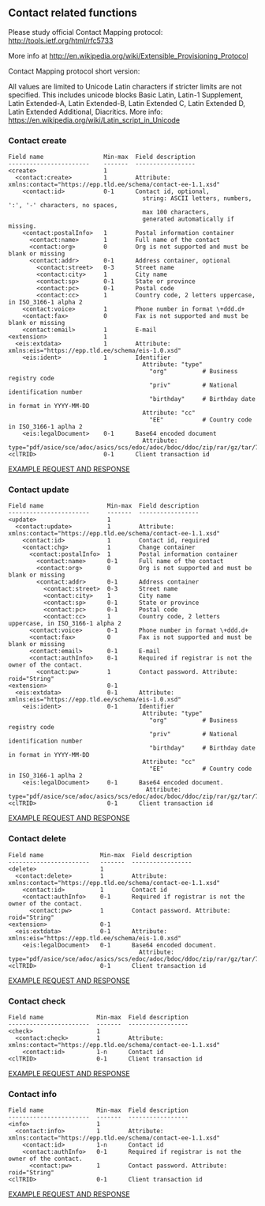 ## Contact related functions

Please study official Contact Mapping protocol:
http://tools.ietf.org/html/rfc5733

More info at http://en.wikipedia.org/wiki/Extensible_Provisioning_Protocol

Contact Mapping protocol short version:

All values are limited to Unicode Latin characters if stricter limits are not specified. This includes unicode blocks
Basic Latin, Latin-1 Supplement, Latin Extended-A, Latin Extended-B, Latin Extended C, Latin Extended D,
Latin Extended Additional, Diacritics.
More info: https://en.wikipedia.org/wiki/Latin_script_in_Unicode

### Contact create

    Field name                 Min-max  Field description
    -----------------------    -------  -----------------
    <create>                   1
      <contact:create>         1        Attribute: xmlns:contact="https://epp.tld.ee/schema/contact-ee-1.1.xsd"
        <contact:id>           0-1      Contact id, optional,
                                          string: ASCII letters, numbers, ':', '-' characters, no spaces,
                                          max 100 characters,
                                          generated automatically if missing.
        <contact:postalInfo>   1        Postal information container
          <contact:name>       1        Full name of the contact
          <contact:org>        0        Org is not supported and must be blank or missing
          <contact:addr>       0-1      Address container, optional
            <contact:street>   0-3      Street name
            <contact:city>     1        City name
            <contact:sp>       0-1      State or province
            <contact:pc>       0-1      Postal code
            <contact:cc>       1        Country code, 2 letters uppercase, in ISO_3166-1 alpha 2
        <contact:voice>        1        Phone number in format \+ddd.d+
        <contact:fax>          0        Fax is not supported and must be blank or missing
        <contact:email>        1        E-mail
    <extension>                1
      <eis:extdata>            1        Attribute: xmlns:eis="https://epp.tld.ee/schema/eis-1.0.xsd"
        <eis:ident>            1        Identifier
                                          Attribute: "type"
                                            "org"          # Business registry code
                                            "priv"         # National identification number
                                            "birthday"     # Birthday date in format in YYYY-MM-DD
                                          Attribute: "cc"
                                            "EE"           # Country code in ISO_3166-1 aplha 2
        <eis:legalDocument>    0-1      Base64 encoded document
                                          Attribute: type="pdf/asice/sce/adoc/asics/scs/edoc/adoc/bdoc/ddoc/zip/rar/gz/tar/7z"
    <clTRID>                   0-1      Client transaction id

[EXAMPLE REQUEST AND RESPONSE](/doc/epp-examples.md#epp-contact-with-valid-user-create-command-successfully-creates-a-contact)

### Contact update

    Field name                  Min-max  Field description
    -----------------------     -------  -----------------
    <update>                    1
      <contact:update>          1        Attribute: xmlns:contact="https://epp.tld.ee/schema/contact-ee-1.1.xsd"
        <contact:id>            1        Contact id, required
        <contact:chg>           1        Change container
          <contact:postalInfo>  1        Postal information container
            <contact:name>      0-1      Full name of the contact
            <contact:org>       0        Org is not supported and must be blank or missing
            <contact:addr>      0-1      Address container
              <contact:street>  0-3      Street name
              <contact:city>    1        City name
              <contact:sp>      0-1      State or province
              <contact:pc>      0-1      Postal code
              <contact:cc>      1        Country code, 2 letters uppercase, in ISO_3166-1 alpha 2
          <contact:voice>       0-1      Phone number in format \+ddd.d+
          <contact:fax>         0        Fax is not supported and must be blank or missing
          <contact:email>       0-1      E-mail
          <contact:authInfo>    0-1      Required if registrar is not the owner of the contact.
            <contact:pw>        1        Contact password. Attribute: roid="String"
    <extension>                 0-1
      <eis:extdata>             0-1      Attribute: xmlns:eis="https://epp.tld.ee/schema/eis-1.0.xsd"
        <eis:ident>             0-1      Identifier
                                          Attribute: "type"
                                            "org"          # Business registry code
                                            "priv"         # National identification number
                                            "birthday"     # Birthday date in format in YYYY-MM-DD
                                          Attribute: "cc"
                                            "EE"           # Country code in ISO_3166-1 aplha 2
        <eis:legalDocument>     0-1      Base64 encoded document.
                                           Attribute: type="pdf/asice/sce/adoc/asics/scs/edoc/adoc/bdoc/ddoc/zip/rar/gz/tar/7z"
    <clTRID>                    0-1      Client transaction id


[EXAMPLE REQUEST AND RESPONSE](/doc/epp-examples.md#epp-contact-with-valid-user-update-command-is-succesful)

### Contact delete

    Field name                Min-max  Field description
    -----------------------   -------  -----------------
    <delete>                  1
      <contact:delete>        1        Attribute: xmlns:contact="https://epp.tld.ee/schema/contact-ee-1.1.xsd"
        <contact:id>          1        Contact id
        <contact:authInfo>    0-1      Required if registrar is not the owner of the contact.
          <contact:pw>        1        Contact password. Attribute: roid="String"
    <extension>               0-1
      <eis:extdata>           0-1      Attribute: xmlns:eis="https://epp.tld.ee/schema/eis-1.0.xsd"
        <eis:legalDocument>   0-1      Base64 encoded document.
                                         Attribute: type="pdf/asice/sce/adoc/asics/scs/edoc/adoc/bdoc/ddoc/zip/rar/gz/tar/7z"
    <clTRID>                  0-1      Client transaction id

[EXAMPLE REQUEST AND RESPONSE](/doc/epp-examples.md#epp-contact-with-valid-user-delete-command-deletes-contact)


### Contact check

    Field name               Min-max  Field description
    -----------------------  -------  -----------------
    <check>                  1
      <contact:check>        1        Attribute: xmlns:contact="https://epp.tld.ee/schema/contact-ee-1.1.xsd"
        <contact:id>         1-n      Contact id
    <clTRID>                 0-1      Client transaction id

[EXAMPLE REQUEST AND RESPONSE](/doc/epp-examples.md#epp-contact-with-valid-user-check-command-returns-info-about-contact-availability)


### Contact info

    Field name               Min-max  Field description
    -----------------------  -------  -----------------
    <info>                   1
      <contact:info>         1        Attribute: xmlns:contact="https://epp.tld.ee/schema/contact-ee-1.1.xsd"
        <contact:id>         1-n      Contact id
        <contact:authInfo>   0-1      Required if registrar is not the owner of the contact.
          <contact:pw>       1        Contact password. Attribute: roid="String"
    <clTRID>                 0-1      Client transaction id

[EXAMPLE REQUEST AND RESPONSE](/doc/epp-examples.md#epp-contact-with-valid-user-info-command-return-info-about-contact)

